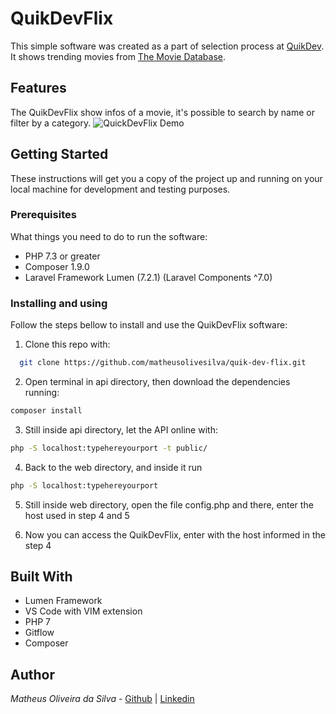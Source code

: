 # QuikDevFlix 
This simple software was created as a part of selection process at [QuikDev](http://www.quikdev.com.br/). It shows trending movies from [The Movie Database](https://www.themoviedb.org/).

## Features
The QuikDevFlix show infos of a movie, it's possible to search by name or filter by a category.
![QuickDevFlix Demo](demo.gif)

## Getting Started
These instructions will get you a copy of the project up and running on your local machine for development and testing purposes.

### Prerequisites
What things you need to do to run the software:

* PHP 7.3 or greater
* Composer 1.9.0  
* Laravel Framework Lumen (7.2.1) (Laravel Components ^7.0)

### Installing and using
Follow the steps bellow to install and use the QuikDevFlix software:

1. Clone this repo with:
```bash 
  git clone https://github.com/matheusolivesilva/quik-dev-flix.git
```
2. Open terminal in api directory, then download the dependencies running:
```bash
composer install
```
3. Still inside api directory, let the API online with: 
```bash
php -S localhost:typehereyourport -t public/
```
4. Back to the web directory, and inside it run
```bash
php -S localhost:typehereyourport 
```
5. Still inside web directory, open the file config.php and there, enter the host used in step 4 and 5

6. Now you can access the QuikDevFlix, enter with the host informed in the step 4


## Built With
* Lumen Framework
* VS Code with VIM extension
* PHP 7
* Gitflow
* Composer 

## Author
*Matheus Oliveira da Silva* - [Github](https://github.com/matheusolivesilva) | [Linkedin](https://www.linkedin.com/in/matheusoliveirasilva/)

